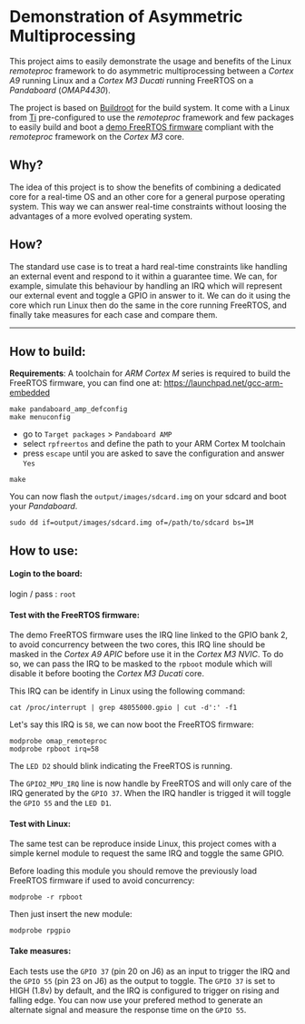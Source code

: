 # Demonstration of Asymmetric Multiprocessing
This project aims to easily demonstrate the usage and benefits of the Linux *remoteproc* framework to do asymmetric multiprocessing between a *Cortex A9* running Linux and a *Cortex M3 Ducati* running FreeRTOS on a *Pandaboard* (*OMAP4430*).

The project is based on [Buildroot](https://buildroot.org) for the build system.
It come with a Linux from [Ti](http://git.ti.com/gitweb/?p=rpmsg/remoteproc.git) pre-configured to use the *remoteproc* framework and few packages to easily build and boot a [demo FreeRTOS firmware](https://github.com/sbourdelin/freertos-pandaboard-amp) compliant with the *remoteproc* framework on the *Cortex M3* core.

## Why?
The idea of this project is to show the benefits of combining a dedicated core for a real-time OS and an other core for a general purpose operating system.
This way we can answer real-time constraints without loosing the advantages of a more evolved operating system.

## How?
The standard use case is to treat a hard real-time constraints like handling an external event and respond to it within a guarantee time.
We can, for example, simulate this behaviour by handling an IRQ which will represent our external event and toggle a GPIO in answer to it. We can do it using the core which run Linux then do the same in the core running FreeRTOS, and finally take measures for each case and compare them.

----------------

## How to build:
**Requirements**:
A toolchain for *ARM Cortex M* series is required to build the FreeRTOS firmware, you can find one at: https://launchpad.net/gcc-arm-embedded

```shell
make pandaboard_amp_defconfig
make menuconfig
```
* go to `Target packages` > `Pandaboard AMP`
* select `rpfreertos` and define the path to your ARM Cortex M toolchain
* press `escape` until you are asked to save the configuration and answer `Yes`
```shell
make
```

You can now flash the `output/images/sdcard.img` on your sdcard and boot your *Pandaboard*.
```shell
sudo dd if=output/images/sdcard.img of=/path/to/sdcard bs=1M
```

## How to use:
#### Login to the board:
login / pass : `root`

#### Test with the FreeRTOS firmware:
The demo FreeRTOS firmware uses the IRQ line linked to the GPIO bank 2, to avoid concurrency between the two cores, this IRQ line should be masked in the *Cortex A9 APIC* before use it in the *Cortex M3 NVIC*.
To do so, we can pass the IRQ to be masked to the `rpboot` module which will disable it before booting the *Cortex M3 Ducati* core.

This IRQ can be identify in Linux using the following command:
```shell
cat /proc/interrupt | grep 48055000.gpio | cut -d':' -f1
```

Let's say this IRQ is `58`, we can now boot the FreeRTOS firmware:
```shell
modprobe omap_remoteproc
modprobe rpboot irq=58
```

The `LED D2` should blink indicating the FreeRTOS is running.

The `GPIO2_MPU_IRQ` line is now handle by FreeRTOS and will only care of the IRQ generated by the `GPIO 37`.
When the IRQ handler is trigged it will toggle the `GPIO 55` and the `LED D1`.

#### Test with Linux:
The same test can be reproduce inside Linux, this project comes with a simple kernel module to request the same IRQ and toggle the same GPIO.

Before loading this module you should remove the previously load FreeRTOS firmware if used to avoid concurrency:
```shell
modprobe -r rpboot
```

Then just insert the new module:
```
modprobe rpgpio
```

#### Take measures:
Each tests use the `GPIO 37` (pin 20 on J6) as an input to trigger the IRQ and the `GPIO 55` (pin 23 on J6) as the output to toggle.
The `GPIO 37` is set to HIGH (1.8v) by default, and the IRQ is configured to trigger on rising and falling edge.
You can now use your prefered method to generate an alternate signal and measure the response time on the `GPIO 55`.
